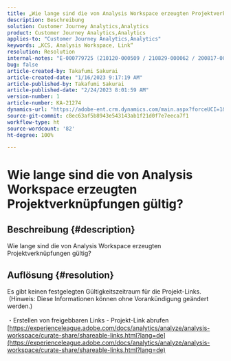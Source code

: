 ```yaml
---
title: „Wie lange sind die von Analysis Workspace erzeugten Projektverknüpfungen gültig?“
description: Beschreibung
solution: Customer Journey Analytics,Analytics
product: Customer Journey Analytics,Analytics
applies-to: "Customer Journey Analytics,Analytics"
keywords: „KCS, Analysis Workspace, Link“
resolution: Resolution
internal-notes: "E-000779725 (210120-000509 / 210829-000062 / 200817-000457 / 190620-000374)"
bug: false
article-created-by: Takafumi Sakurai
article-created-date: "1/16/2023 9:17:19 AM"
article-published-by: Takafumi Sakurai
article-published-date: "2/24/2023 8:01:59 AM"
version-number: 1
article-number: KA-21274
dynamics-url: "https://adobe-ent.crm.dynamics.com/main.aspx?forceUCI=1&pagetype=entityrecord&etn=knowledgearticle&id=6625a38d-7e95-ed11-aad1-6045bd006239"
source-git-commit: c8ec63af5b8943e543143ab1f21d0f7e7eeca7f1
workflow-type: ht
source-wordcount: '82'
ht-degree: 100%

---
```


# Wie lange sind die von Analysis Workspace erzeugten Projektverknüpfungen gültig?

## Beschreibung {#description}

Wie lange sind die von Analysis Workspace erzeugten Projektverknüpfungen gültig?

## Auflösung {#resolution}


Es gibt keinen festgelegten Gültigkeitszeitraum für die Projekt-Links.  (Hinweis: Diese Informationen können ohne Vorankündigung geändert werden.)

・Erstellen von freigebbaren Links - Projekt-Link abrufen
[https://experienceleague.adobe.com/docs/analytics/analyze/analysis-workspace/curate-share/shareable-links.html?lang=de](https://experienceleague.adobe.com/docs/analytics/analyze/analysis-workspace/curate-share/shareable-links.html?lang=de)
